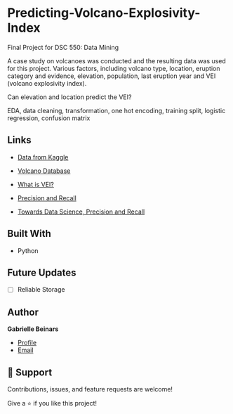 # Predicting-Volcano-Explosivity-Index
Final Project for DSC 550: Data Mining

A case study on volcanoes was conducted and the resulting data was used for this project. Various factors, including
volcano type, location, eruption category and evidence, elevation, population, last eruption year and VEI (volcano
explosivity index). </p> </p>
Can elevation and location predict the VEI?

EDA, data cleaning, transformation, one hot encoding, training split, logistic regression, confusion matrix

<p align="center"><project-description></p>

## Links

- [Data from Kaggle](https://www.kaggle.com/jessemostipak/volcano-eruptions)

- [Volcano Database](https://volcano.si.edu/database/search_eruption_results.cfm)

- [What is VEI?](https://en.wikipedia.org/wiki/Volcanic_Explosivity_Index)

- [Precision and Recall](https://en.wikipedia.org/wiki/Precision_and_recall)

- [Towards Data Science, Precision and Recall](https://towardsdatascience.com/understanding-confusion-matrix-precision-recall-and-f1-score-8061c9270011#:~:text=Having%20a%20precision%20or%20recall%20value%20as%200,the%20F1%20score%20ranges%20between%200%20and%201.)

## Built With

- Python

## Future Updates

- [ ] Reliable Storage

## Author

**Gabrielle Beinars**

- [Profile](https://github.com/gbeinars "Gabrielle Beinars")
- [Email](mailto:gbeinars@gmail.com?subject=Hi "Hi!")

## 🤝 Support

Contributions, issues, and feature requests are welcome!

Give a ⭐️ if you like this project!

